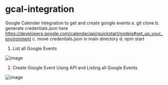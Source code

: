 # gcal-integration
Google Calender Integration to get and create google events
a. git clone <repo-link>
b. generate credentials.json here 
https://developers.google.com/calendar/api/quickstart/nodejs#set_up_your_environment
c. move credentials.json in main directory
d. npm start

1. List all Google Events

![image](https://user-images.githubusercontent.com/63222339/235644598-4c5aaa24-f288-400b-8462-d6a233af5e64.png)

2. Create Google Event Using API and Listing all Google Events

![image](https://user-images.githubusercontent.com/63222339/235644690-e4942bba-8b9c-4780-a96b-a2cb1cf099cf.png)

